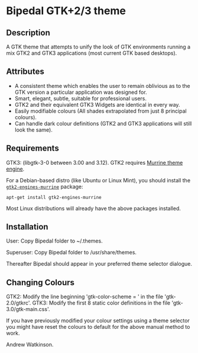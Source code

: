 # Bipedal GTK+2/3 theme

## Description

A GTK theme that attempts to unify the look of GTK
environments running a mix GTK2 and GTK3 applications (most
current GTK based desktops).

## Attributes

* A consistent theme which enables the user to remain oblivious as
  to the GTK version a particular application was designed for.
* Smart, elegant, subtle, suitable for professional users.
* GTK2 and their equivalent GTK3 Widgets are identical in every way.
* Easily modifiable colours (All shades extrapolated from just 8 
  principal colours).
* Can handle dark colour definitions (GTK2 and GTK3 applications will
  still look the same).

## Requirements

GTK3: (libgtk-3-0 between 3.00 and 3.12).
GTK2 requires [Murrine theme engine][3].

[3]: http://gnome-look.org/content/show.php?content=42755

For a Debian-based distro (like Ubuntu or Linux Mint), you should
install the [`gtk2-engines-murrine`][4] package:

    apt-get install gtk2-engines-murrine

[4]: https://packages.debian.org/sid/gtk2-engines-murrine

Most Linux distributions will already have the above packages installed.

## Installation

User: Copy Bipedal folder to ~/.themes.

Superuser: Copy Bipedal folder to /usr/share/themes.

Thereafter Bipedal should appear in your preferred theme selector dialogue.  

## Changing Colours

GTK2: Modify the line beginning 'gtk-color-scheme = ' in the file
'gtk-2.0/gtkrc'.
GTK3: Modify the first 8 static color definitions in the file
'gtk-3.0/gtk-main.css'.

If you have previously modified your colour settings using a theme
selector you might have reset the colours to default for the above
manual method to work.


Andrew Watkinson.
